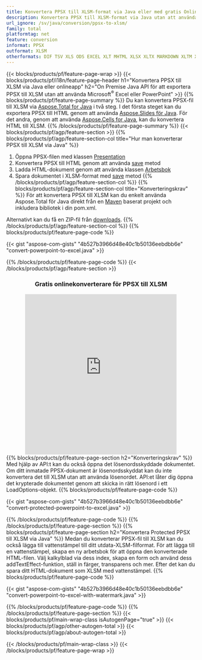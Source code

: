 ```yaml
---
title: Konvertera PPSX till XLSM-format via Java eller med gratis Online Converter
description: Konvertera PPSX till XLSM-format via Java utan att använda Microsoft Excel eller PowerPoint eller online. Testa gratis POT till CSV online-omvandlare snabbt innan du integrerar koden. 
url_ignore: /sv/java/conversion/ppsx-to-xlsm/
family: total
platformtag: net
feature: conversion
informat: PPSX
outformat: XLSM
otherformats: DIF TSV XLS ODS EXCEL XLT MHTML XLSX XLTX MARKDOWN XLTM XLAM XLSB FODS SXC XLSM DOC DOCX DOCM DOT DOTM DOTX ODT OTT RTF WORD WORDML TEXT FLATOPX
---
```

{{< blocks/products/pf/feature-page-wrap >}}
{{< blocks/products/pf/i18n/feature-page-header h1="Konvertera PPSX till XLSM via Java eller onlineapp" h2="On Premise Java API för att exportera PPSX till XLSM utan att använda Microsoft<sup>&reg;</sup> Excel eller PowerPoint" >}}
{{% blocks/products/pf/feature-page-summary %}}
Du kan konvertera PPSX-fil till XLSM via [Aspose.Total for Java](https://products.aspose.com/total/java/) i två steg. I det första steget kan du exportera PPSX till HTML genom att använda [Aspose.Slides för Java](https://products.aspose.com/slides/java/). För det andra, genom att använda [Aspose.Cells for Java](https://products.aspose.com/cells/java/), kan du konvertera HTML till XLSM.
{{% /blocks/products/pf/feature-page-summary  %}}
{{< blocks/products/pf/agp/feature-section >}}
{{% blocks/products/pf/agp/feature-section-col title="Hur man konverterar PPSX till XLSM via Java" %}}
1. Öppna PPSX-filen med klassen [Presentation](https://reference.aspose.com/slides/java/com.aspose.slides/Presentation)
2. Konvertera PPSX till HTML genom att använda [save](https://reference.aspose.com/slides/java/com.aspose.slides/Presentation#save-java.lang.String-int-com.aspose.slides.ISaveOptions-) metod
3. Ladda HTML-dokument genom att använda klassen [Arbetsbok](https://reference.aspose.com/cells/java/com.aspose.cells/Workbook)
4. Spara dokumentet i XLSM-format med [save](https://reference.aspose.com/cells/java/com.aspose.cells/workbook#save(java.lang.String,%20com.aspose.cells.SaveOptions)) metod
{{% /blocks/products/pf/agp/feature-section-col %}}
{{% blocks/products/pf/agp/feature-section-col title="Konverteringskrav" %}}
För att konvertera PPSX till XLSM kan du enkelt använda Aspose.Total för Java direkt från en [Maven](https://releases.aspose.com/total/java/) baserat projekt och inkludera bibliotek i din pom.xml.

Alternativt kan du få en ZIP-fil från [downloads](https://releases.aspose.comtotal/java).
{{% /blocks/products/pf/agp/feature-section-col %}}
{{% blocks/products/pf/feature-page-code %}}

{{< gist "aspose-com-gists" "4b527b3966d48e40c1b50136eebdbb6e" "convert-powerpoint-to-excel.java" >}}


{{% /blocks/products/pf/feature-page-code %}}
{{< /blocks/products/pf/agp/feature-section >}}

<div class="container-fluid agp-content bg-white aboutfile box-1 vh100 section nopbtm">
<div class=container>
<div class=row>
<div class="demobox tc col-md-12 padding-0" align="center">

<h3>Gratis onlinekonverterare för PPSX till XLSM</h3>

<iframe style="border: none; height: 426px;" scrolling="no" src="https://total-conversion-app-65z5r2lp.qa.k8s.dynabic.com/?to=xlsm&from=ppsx" id="child-iframe" width="80%"></iframe>

</div></div>
</div></div>
{{% blocks/products/pf/feature-page-section  h2="Konverteringskrav" %}}
Med hjälp av API:t kan du också öppna det lösenordsskyddade dokumentet. Om ditt inmatade PPSX-dokument är lösenordsskyddat kan du inte konvertera det till XLSM utan att använda lösenordet. API:et låter dig öppna det krypterade dokumentet genom att skicka in rätt lösenord i ett LoadOptions-objekt.  
{{% blocks/products/pf/feature-page-code %}}

{{< gist "aspose-com-gists" "4b527b3966d48e40c1b50136eebdbb6e" "convert-protected-powerpoint-to-excel.java" >}}

{{% /blocks/products/pf/feature-page-code  %}}
{{% /blocks/products/pf/feature-page-section %}}
{{% blocks/products/pf/feature-page-section  h2="Konvertera Protected PPSX till XLSM via Java" %}}
Medan du konverterar PPSX-fil till XLSM kan du också lägga till vattenstämpel till ditt utdata-XLSM-filformat. För att lägga till en vattenstämpel, skapa en ny arbetsbok för att öppna den konverterade HTML-filen. Välj kalkylblad via dess index, skapa en form och använd dess addTextEffect-funktion, ställ in färger, transparens och mer. Efter det kan du spara ditt HTML-dokument som XLSM med vattenstämpel. 
{{% blocks/products/pf/feature-page-code %}}

{{< gist "aspose-com-gists" "4b527b3966d48e40c1b50136eebdbb6e" "convert-powerpoint-to-excel-with-watermark.java" >}}

{{% /blocks/products/pf/feature-page-code  %}}
{{% /blocks/products/pf/feature-page-section %}}
{{< blocks/products/pf/main-wrap-class isAutogenPage="true" >}}
{{< blocks/products/pf/agp/other-autogen-total >}}
{{< blocks/products/pf/agp/about-autogen-total >}}

{{< /blocks/products/pf/main-wrap-class >}}
{{< /blocks/products/pf/feature-page-wrap >}}